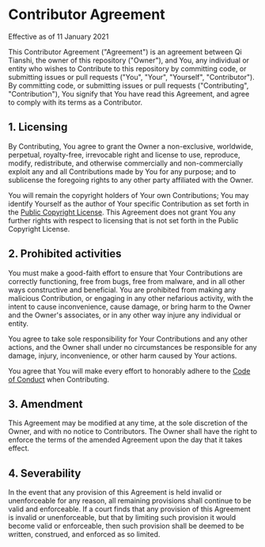 # Contributor Agreement
Effective as of 11 January 2021

This Contributor Agreement ("Agreement") is an agreement between Qi Tianshi, the owner of this repository ("Owner"), and You, any individual or entity who wishes to Contribute to this repository by committing code, or submitting issues or pull requests ("You", "Your", "Yourself", "Contributor"). By committing code, or submitting issues or pull requests ("Contributing", "Contribution"), You signify that You have read this Agreement, and agree to comply with its terms as a Contributor.

## 1. Licensing
By Contributing, You agree to grant the Owner a non-exclusive, worldwide, perpetual, royalty-free, irrevocable right and license to use, reproduce, modify, redistribute, and otherwise commercially and non-commercially exploit any and all Contributions made by You for any purpose; and to sublicense the foregoing rights to any other party affiliated with the Owner.

You will remain the copyright holders of Your own Contributions; You may identify Yourself as the author of Your specific Contribution as set forth in the [Public Copyright License](https://github.com/qitianshi/mimosa-app/blob/main/LICENSE.md). This Agreement does not grant You any further rights with respect to licensing that is not set forth in the Public Copyright License.

## 2. Prohibited activities
You must make a good-faith effort to ensure that Your Contributions are correctly functioning, free from bugs, free from malware, and in all other ways constructive and beneficial. You are prohibited from making any malicious Contribution, or engaging in any other nefarious activity, with the intent to cause inconvenience, cause damage, or bring harm to the Owner and the Owner's associates, or in any other way injure any individual or entity.

You agree to take sole responsibility for Your Contributions and any other actions, and the Owner shall under no circumstances be responsible for any damage, injury, inconvenience, or other harm caused by Your actions. 

You agree that You will make every effort to honorably adhere to the [Code of Conduct](./CODE_OF_CONDUCT.md) when Contributing.

## 3. Amendment
This Agreement may be modified at any time, at the sole discretion of the Owner, and with no notice to Contributors. The Owner shall have the right to enforce the terms of the amended Agreement upon the day that it takes effect.

## 4. Severability
In the event that any provision of this Agreement is held invalid or unenforceable for any reason, all remaining provisions shall continue to be valid and enforceable. If a court finds that any provision of this Agreement is invalid or unenforceable, but that by limiting such provision it would become valid or enforceable, then such provision shall be deemed to be written, construed, and enforced as so limited.
